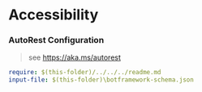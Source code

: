 # Accessibility

### AutoRest Configuration

> see https://aka.ms/autorest

```yaml
require: $(this-folder)/../../../readme.md
input-file: $(this-folder)\botframework-schema.json
```
